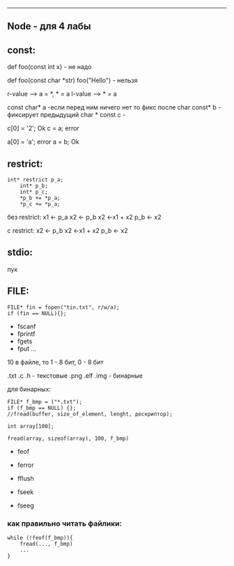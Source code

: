 ----
Node - для 4 лабы
----

## const:

def foo(const int x) - не надо

def foo(const char *str)
foo("Hello") - нельзя

r-value --> a = *, * = a
l-value --> * = a

const char* a -если перед ним ничего нет то фикс после 
char const* b - фиксирует предыдущий
char * const c - 

c[0] = '2'; Ok
c = a; error

a[0] = 'a'; error
a = b; Ok

## restrict:

```
int* restrict p_a; 
    int* p_b; 
    int* p_c; 
    *p_b += *p_a; 
    *p_c += *p_a;
```
без restrict:
x1 <- p_a
x2 <- p_b
x2 <-x1 + x2
p_b <- x2

с restrict:
x2 <- p_b
x2 <-x1 + x2
p_b <- x2

## stdio:
пук


## FILE:

```
FILE* fin = fopen("tin.txt", r/w/a);
if (fin == NULL){};
```

* fscanf
* fprintf
* fgets
* fput
...

10 в файле, то
1 - 8 бит, 0 - 8 бит

.txt .c .h - текстовые
.png .elf .img - бинарные

для бинарных:
```
FILE* f_bmp = ("*.txt");
if (f_bmp == NULL) {};
//fread(buffer, size_of_element, lenght, дескриптор);

int array[100];

fread(array, sizeof(array), 100, f_bmp)
```

* feof
* ferror
* fflush

* fseek
* fseeg

### как правильно читать файлики:
```
while (!feof(f_bmp)){
    fread(..., f_bmp)
    ...
}
```